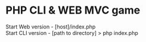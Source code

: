 <h1>PHP CLI &amp; WEB MVC game</h1>

Start Web version - [host]/index.php
<br />
Start CLI version - [path to directory] > php index.php
